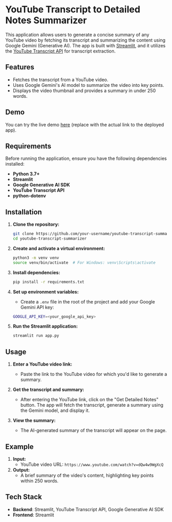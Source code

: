 # YouTube Transcript to Detailed Notes Summarizer

This application allows users to generate a concise summary of any YouTube video by fetching its transcript and summarizing the content using Google Gemini (Generative AI). The app is built with [Streamlit](https://streamlit.io/), and it utilizes the [YouTube Transcript API](https://pypi.org/project/youtube-transcript-api/) for transcript extraction.

## Features

- Fetches the transcript from a YouTube video.
- Uses Google Gemini's AI model to summarize the video into key points.
- Displays the video thumbnail and provides a summary in under 250 words.

## Demo

You can try the live demo [here](https://example.com) (replace with the actual link to the deployed app).

## Requirements

Before running the application, ensure you have the following dependencies installed:

- **Python 3.7+**
- **Streamlit**
- **Google Generative AI SDK**
- **YouTube Transcript API**
- **python-dotenv**

## Installation

1. **Clone the repository:**

   ```bash
   git clone https://github.com/your-username/youtube-transcript-summarizer.git
   cd youtube-transcript-summarizer
   ```

2. **Create and activate a virtual environment:**

   ```bash
   python3 -m venv venv
   source venv/bin/activate  # For Windows: venv\Scripts\activate
   ```

3. **Install dependencies:**

   ```bash
   pip install -r requirements.txt
   ```

4. **Set up environment variables:**

   - Create a `.env` file in the root of the project and add your Google Gemini API key:

   ```bash
   GOOGLE_API_KEY=<your_google_api_key>
   ```

5. **Run the Streamlit application:**
   ```bash
   streamlit run app.py
   ```

## Usage

1. **Enter a YouTube video link:**

   - Paste the link to the YouTube video for which you'd like to generate a summary.

2. **Get the transcript and summary:**

   - After entering the YouTube link, click on the "Get Detailed Notes" button. The app will fetch the transcript, generate a summary using the Gemini model, and display it.

3. **View the summary:**
   - The AI-generated summary of the transcript will appear on the page.

## Example

1. **Input:**
   - YouTube video URL: `https://www.youtube.com/watch?v=dQw4w9WgXcQ`
2. **Output:**
   - A brief summary of the video's content, highlighting key points within 250 words.

## Tech Stack

- **Backend**: Streamlit, YouTube Transcript API, Google Generative AI SDK
- **Frontend**: Streamlit
